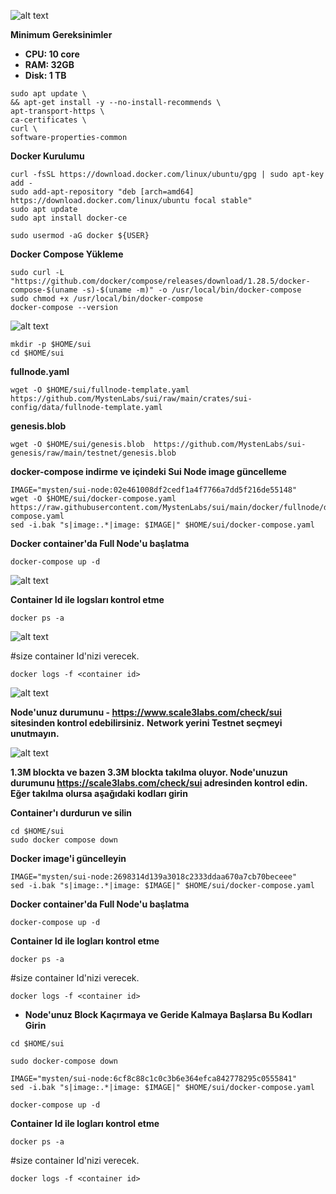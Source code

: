 ![alt text](https://i.hizliresim.com/48dj5c8.jpg)


**Minimum Gereksinimler**

- **CPU: 10 core**
- **RAM: 32GB**
- **Disk: 1 TB**

```
sudo apt update \
&& apt-get install -y --no-install-recommends \
apt-transport-https \
ca-certificates \
curl \
software-properties-common
```

**Docker Kurulumu**

```
curl -fsSL https://download.docker.com/linux/ubuntu/gpg | sudo apt-key add -
sudo add-apt-repository "deb [arch=amd64] https://download.docker.com/linux/ubuntu focal stable"
sudo apt update
sudo apt install docker-ce
```

```
sudo usermod -aG docker ${USER}
```

**Docker Compose Yükleme**

```
sudo curl -L "https://github.com/docker/compose/releases/download/1.28.5/docker-compose-$(uname -s)-$(uname -m)" -o /usr/local/bin/docker-compose
sudo chmod +x /usr/local/bin/docker-compose
docker-compose --version
```

![alt text](https://i.hizliresim.com/7ffpgc8.png)


```
mkdir -p $HOME/sui
cd $HOME/sui
```

**fullnode.yaml**

```
wget -O $HOME/sui/fullnode-template.yaml https://github.com/MystenLabs/sui/raw/main/crates/sui-config/data/fullnode-template.yaml
```

**genesis.blob**

```
wget -O $HOME/sui/genesis.blob  https://github.com/MystenLabs/sui-genesis/raw/main/testnet/genesis.blob
```

**docker-compose indirme ve içindeki Sui Node image güncelleme**

```
IMAGE="mysten/sui-node:02e461008df2cedf1a4f7766a7dd5f216de55148"
wget -O $HOME/sui/docker-compose.yaml https://raw.githubusercontent.com/MystenLabs/sui/main/docker/fullnode/docker-compose.yaml
sed -i.bak "s|image:.*|image: $IMAGE|" $HOME/sui/docker-compose.yaml
```


**Docker container'da Full Node'u başlatma**

```
docker-compose up -d
```

![alt text](https://i.hizliresim.com/bft8lmw.png)

**Container Id ile logsları kontrol etme**

```
docker ps -a
```

![alt text](https://i.hizliresim.com/a0r9hfx.png)


#size container Id'nizi verecek.

```
docker logs -f <container id>
```

![alt text](https://i.hizliresim.com/9t4iyy9.png)


**Node'unuz durumunu - **https://www.scale3labs.com/check/sui** sitesinden kontrol edebilirsiniz.**
**Network yerini Testnet seçmeyi unutmayın.**


![alt text](https://i.hizliresim.com/a952vot.png)


**1.3M blockta ve bazen 3.3M blockta takılma oluyor. Node'unuzun durumunu https://scale3labs.com/check/sui adresinden kontrol edin.
Eğer takılma olursa aşağıdaki kodları girin**


**Container'ı durdurun ve silin**

```
cd $HOME/sui
sudo docker compose down
```

**Docker image'i güncelleyin**

```
IMAGE="mysten/sui-node:2698314d139a3018c2333ddaa670a7cb70beceee"
sed -i.bak "s|image:.*|image: $IMAGE|" $HOME/sui/docker-compose.yaml
```

**Docker container'da Full Node'u başlatma**

```
docker-compose up -d
```


**Container Id ile logları kontrol etme**

```
docker ps -a
```

#size container Id'nizi verecek.

```
docker logs -f <container id>
```

- **Node'unuz Block Kaçırmaya ve Geride Kalmaya Başlarsa Bu Kodları Girin**


```
cd $HOME/sui
```
```
sudo docker-compose down
```
```
IMAGE="mysten/sui-node:6cf8c88c1c0c3b6e364efca842778295c0555841"
sed -i.bak "s|image:.*|image: $IMAGE|" $HOME/sui/docker-compose.yaml
```
```
docker-compose up -d
```

**Container Id ile logları kontrol etme**

```
docker ps -a
```

#size container Id'nizi verecek.

```
docker logs -f <container id>
```

